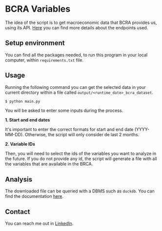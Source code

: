 # BCRA Variables

The idea of the script is to get macroeconomic data that BCRA provides us, using its API.
[Here](https://www.bcra.gob.ar/Catalogo/apis.asp?fileName=principales-variables-v1) you can find more details about the endpoints used.

## Setup environment

You can find all the packages needed, to run this program in your local computer, within `requirements.txt` file.

## Usage

Running the following command you can get the selected data in your current directory within a file called `output/<runtime_date>_bcra_dataset`.

```bash
$ python main.py
```

You will be asked to enter some inputs during the process.

**1. Start and end dates**

It's important to enter the correct formats for start and end date (YYYY-MM-DD).
Otherwise, the script will only consider de last 2 months.

**2. Variable IDs**

Then, you will need to select the ids of the variables you want to analyze in the future.
If you do not provide any id, the script will generate a file with all the variables that are available in the BRCA.

## Analysis

The downloaded file can be queried with a DBMS such as `duckdb`.
You can find the documentation [here](https://duckdb.org/docs/index).

## Contact

You can reach me out in [LinkedIn](https://www.linkedin.com/in/hugo-rucchetto/).
